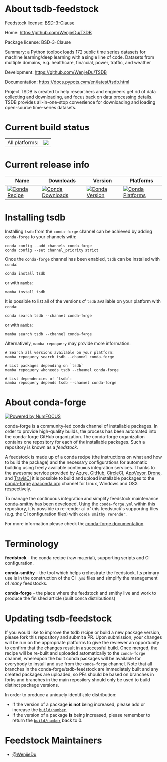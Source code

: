 About tsdb-feedstock
====================

Feedstock license: [BSD-3-Clause](https://github.com/conda-forge/tsdb-feedstock/blob/main/LICENSE.txt)

Home: https://github.com/WenjieDu/TSDB

Package license: BSD-3-Clause

Summary: a Python toolbox loads 172 public time series datasets for machine learning/deep learning with a single line of code. Datasets from multiple domains, e.g. healthcare, financial, power, traffic, and weather

Development: https://github.com/WenjieDu/TSDB

Documentation: https://docs.pypots.com/en/latest/tsdb.html

Project TSDB is created to help researchers and engineers get rid of data collecting and downloading,
and focus back on data processing details. TSDB provides all-in-one-stop convenience for downloading
and loading open-source time-series datasets.


Current build status
====================


<table><tr><td>All platforms:</td>
    <td>
      <a href="https://dev.azure.com/conda-forge/feedstock-builds/_build/latest?definitionId=18922&branchName=main">
        <img src="https://dev.azure.com/conda-forge/feedstock-builds/_apis/build/status/tsdb-feedstock?branchName=main">
      </a>
    </td>
  </tr>
</table>

Current release info
====================

| Name | Downloads | Version | Platforms |
| --- | --- | --- | --- |
| [![Conda Recipe](https://img.shields.io/badge/recipe-tsdb-green.svg)](https://anaconda.org/conda-forge/tsdb) | [![Conda Downloads](https://img.shields.io/conda/dn/conda-forge/tsdb.svg)](https://anaconda.org/conda-forge/tsdb) | [![Conda Version](https://img.shields.io/conda/vn/conda-forge/tsdb.svg)](https://anaconda.org/conda-forge/tsdb) | [![Conda Platforms](https://img.shields.io/conda/pn/conda-forge/tsdb.svg)](https://anaconda.org/conda-forge/tsdb) |

Installing tsdb
===============

Installing `tsdb` from the `conda-forge` channel can be achieved by adding `conda-forge` to your channels with:

```
conda config --add channels conda-forge
conda config --set channel_priority strict
```

Once the `conda-forge` channel has been enabled, `tsdb` can be installed with `conda`:

```
conda install tsdb
```

or with `mamba`:

```
mamba install tsdb
```

It is possible to list all of the versions of `tsdb` available on your platform with `conda`:

```
conda search tsdb --channel conda-forge
```

or with `mamba`:

```
mamba search tsdb --channel conda-forge
```

Alternatively, `mamba repoquery` may provide more information:

```
# Search all versions available on your platform:
mamba repoquery search tsdb --channel conda-forge

# List packages depending on `tsdb`:
mamba repoquery whoneeds tsdb --channel conda-forge

# List dependencies of `tsdb`:
mamba repoquery depends tsdb --channel conda-forge
```


About conda-forge
=================

[![Powered by
NumFOCUS](https://img.shields.io/badge/powered%20by-NumFOCUS-orange.svg?style=flat&colorA=E1523D&colorB=007D8A)](https://numfocus.org)

conda-forge is a community-led conda channel of installable packages.
In order to provide high-quality builds, the process has been automated into the
conda-forge GitHub organization. The conda-forge organization contains one repository
for each of the installable packages. Such a repository is known as a *feedstock*.

A feedstock is made up of a conda recipe (the instructions on what and how to build
the package) and the necessary configurations for automatic building using freely
available continuous integration services. Thanks to the awesome service provided by
[Azure](https://azure.microsoft.com/en-us/services/devops/), [GitHub](https://github.com/),
[CircleCI](https://circleci.com/), [AppVeyor](https://www.appveyor.com/),
[Drone](https://cloud.drone.io/welcome), and [TravisCI](https://travis-ci.com/)
it is possible to build and upload installable packages to the
[conda-forge](https://anaconda.org/conda-forge) [anaconda.org](https://anaconda.org/)
channel for Linux, Windows and OSX respectively.

To manage the continuous integration and simplify feedstock maintenance
[conda-smithy](https://github.com/conda-forge/conda-smithy) has been developed.
Using the ``conda-forge.yml`` within this repository, it is possible to re-render all of
this feedstock's supporting files (e.g. the CI configuration files) with ``conda smithy rerender``.

For more information please check the [conda-forge documentation](https://conda-forge.org/docs/).

Terminology
===========

**feedstock** - the conda recipe (raw material), supporting scripts and CI configuration.

**conda-smithy** - the tool which helps orchestrate the feedstock.
                   Its primary use is in the construction of the CI ``.yml`` files
                   and simplify the management of *many* feedstocks.

**conda-forge** - the place where the feedstock and smithy live and work to
                  produce the finished article (built conda distributions)


Updating tsdb-feedstock
=======================

If you would like to improve the tsdb recipe or build a new
package version, please fork this repository and submit a PR. Upon submission,
your changes will be run on the appropriate platforms to give the reviewer an
opportunity to confirm that the changes result in a successful build. Once
merged, the recipe will be re-built and uploaded automatically to the
`conda-forge` channel, whereupon the built conda packages will be available for
everybody to install and use from the `conda-forge` channel.
Note that all branches in the conda-forge/tsdb-feedstock are
immediately built and any created packages are uploaded, so PRs should be based
on branches in forks and branches in the main repository should only be used to
build distinct package versions.

In order to produce a uniquely identifiable distribution:
 * If the version of a package **is not** being increased, please add or increase
   the [``build/number``](https://docs.conda.io/projects/conda-build/en/latest/resources/define-metadata.html#build-number-and-string).
 * If the version of a package **is** being increased, please remember to return
   the [``build/number``](https://docs.conda.io/projects/conda-build/en/latest/resources/define-metadata.html#build-number-and-string)
   back to 0.

Feedstock Maintainers
=====================

* [@WenjieDu](https://github.com/WenjieDu/)


